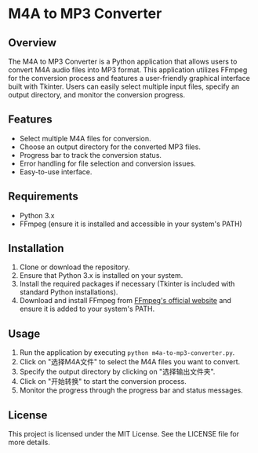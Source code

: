 # M4A to MP3 Converter

## Overview
The M4A to MP3 Converter is a Python application that allows users to convert M4A audio files into MP3 format. This application utilizes FFmpeg for the conversion process and features a user-friendly graphical interface built with Tkinter. Users can easily select multiple input files, specify an output directory, and monitor the conversion progress.

## Features
- Select multiple M4A files for conversion.
- Choose an output directory for the converted MP3 files.
- Progress bar to track the conversion status.
- Error handling for file selection and conversion issues.
- Easy-to-use interface.

## Requirements
- Python 3.x
- FFmpeg (ensure it is installed and accessible in your system's PATH)

## Installation
1. Clone or download the repository.
2. Ensure that Python 3.x is installed on your system.
3. Install the required packages if necessary (Tkinter is included with standard Python installations).
4. Download and install FFmpeg from [FFmpeg's official website](https://ffmpeg.org/download.html) and ensure it is added to your system's PATH.

## Usage
1. Run the application by executing `python m4a-to-mp3-converter.py`.
2. Click on "选择M4A文件" to select the M4A files you want to convert.
3. Specify the output directory by clicking on "选择输出文件夹".
4. Click on "开始转换" to start the conversion process.
5. Monitor the progress through the progress bar and status messages.

## License
This project is licensed under the MIT License. See the LICENSE file for more details.
